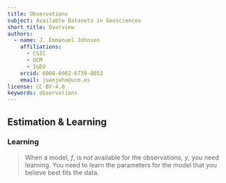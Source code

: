 ```yaml
---
title: Observations
subject: Available Datasets in Geosciences
short_title: Overview
authors:
  - name: J. Emmanuel Johnson
    affiliations:
      - CSIC
      - UCM
      - IGEO
    orcid: 0000-0002-6739-0053
    email: juanjohn@ucm.es
license: CC-BY-4.0
keywords: observations
---
```




## Estimation & Learning



### Learning

> When a model, $f$, is not available for the observations, $y$, you need learning. You need to learn the parameters for the model that you believe best fits the data.